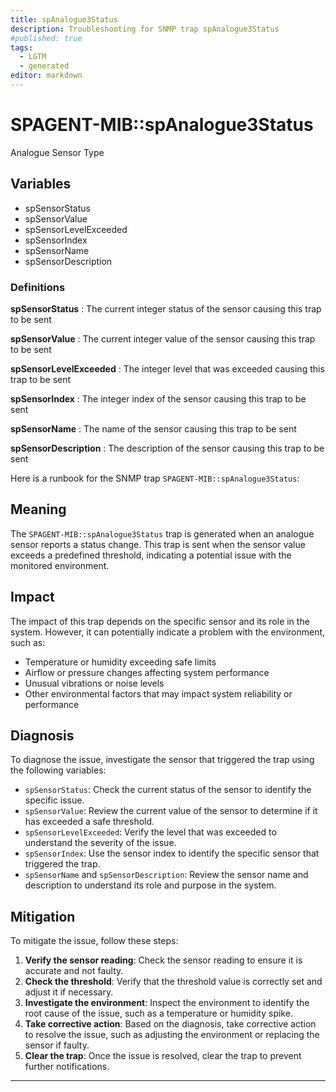```yaml
---
title: spAnalogue3Status
description: Troubleshooting for SNMP trap spAnalogue3Status
#published: true
tags:
  - LGTM
  - generated
editor: markdown
---
```


# SPAGENT-MIB::spAnalogue3Status 

Analogue Sensor Type 


## Variables


  - spSensorStatus
  - spSensorValue
  - spSensorLevelExceeded
  - spSensorIndex
  - spSensorName
  - spSensorDescription 

### Definitions 


**spSensorStatus** 
: The current integer status of the sensor causing this trap to be sent 

**spSensorValue** 
: The current integer value of the sensor causing this trap to be sent 

**spSensorLevelExceeded** 
: The integer level that was exceeded causing this trap to be sent 

**spSensorIndex** 
: The integer index of the sensor causing this trap to be sent 

**spSensorName** 
: The name of the sensor causing this trap to be sent 

**spSensorDescription** 
: The description of the sensor causing this trap to be sent 


Here is a runbook for the SNMP trap `SPAGENT-MIB::spAnalogue3Status`:

## Meaning

The `SPAGENT-MIB::spAnalogue3Status` trap is generated when an analogue sensor reports a status change. This trap is sent when the sensor value exceeds a predefined threshold, indicating a potential issue with the monitored environment.

## Impact

The impact of this trap depends on the specific sensor and its role in the system. However, it can potentially indicate a problem with the environment, such as:

* Temperature or humidity exceeding safe limits
* Airflow or pressure changes affecting system performance
* Unusual vibrations or noise levels
* Other environmental factors that may impact system reliability or performance

## Diagnosis

To diagnose the issue, investigate the sensor that triggered the trap using the following variables:

* `spSensorStatus`: Check the current status of the sensor to identify the specific issue.
* `spSensorValue`: Review the current value of the sensor to determine if it has exceeded a safe threshold.
* `spSensorLevelExceeded`: Verify the level that was exceeded to understand the severity of the issue.
* `spSensorIndex`: Use the sensor index to identify the specific sensor that triggered the trap.
* `spSensorName` and `spSensorDescription`: Review the sensor name and description to understand its role and purpose in the system.

## Mitigation

To mitigate the issue, follow these steps:

1. **Verify the sensor reading**: Check the sensor reading to ensure it is accurate and not faulty.
2. **Check the threshold**: Verify that the threshold value is correctly set and adjust it if necessary.
3. **Investigate the environment**: Inspect the environment to identify the root cause of the issue, such as a temperature or humidity spike.
4. **Take corrective action**: Based on the diagnosis, take corrective action to resolve the issue, such as adjusting the environment or replacing the sensor if faulty.
5. **Clear the trap**: Once the issue is resolved, clear the trap to prevent further notifications.
---




